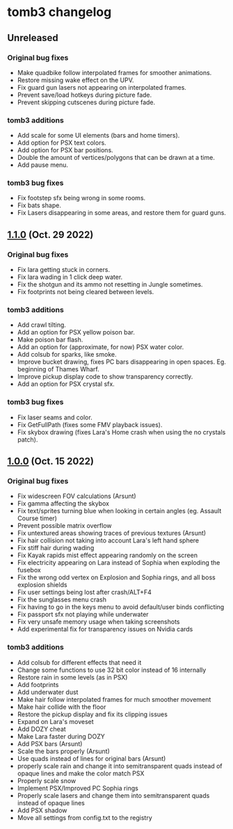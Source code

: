 # tomb3 changelog

## Unreleased

### Original bug fixes

- Make quadbike follow interpolated frames for smoother animations.
- Restore missing wake effect on the UPV.
- Fix guard gun lasers not appearing on interpolated frames.
- Prevent save/load hotkeys during picture fade.
- Prevent skipping cutscenes during picture fade.

### tomb3 additions

- Add scale for some UI elements (bars and home timers).
- Add option for PSX text colors.
- Add option for PSX bar positions.
- Double the amount of vertices/polygons that can be drawn at a time.
- Add pause menu.

### tomb3 bug fixes

- Fix footstep sfx being wrong in some rooms.
- Fix bats shape.
- Fix Lasers disappearing in some areas, and restore them for guard guns.


## [1.1.0](https://github.com/Trxyebeep/tomb3decomp/tree/V1.1.0) (Oct. 29 2022)

### Original bug fixes

- Fix lara getting stuck in corners.
- Fix lara wading in 1 click deep water.
- Fix the shotgun and its ammo not resetting in Jungle sometimes.
- Fix footprints not being cleared between levels.

### tomb3 additions

- Add crawl tilting.
- Add an option for PSX yellow poison bar.
- Make poison bar flash.
- Add an option for (approximate, for now) PSX water color.
- Add colsub for sparks, like smoke.
- Improve bucket drawing, fixes PC bars disappearing in open spaces. Eg. beginning of Thames Wharf.
- Improve pickup display code to show transparency correctly.
- Add an option for PSX crystal sfx.

### tomb3 bug fixes

- Fix laser seams and color.
- Fix GetFullPath (fixes some FMV playback issues).
- Fix skybox drawing (fixes Lara's Home crash when using the no crystals patch).


## [1.0.0](https://github.com/Trxyebeep/tomb3decomp/tree/V1.0.0) (Oct. 15 2022)

### Original bug fixes

- Fix widescreen FOV calculations (Arsunt)
- Fix gamma affecting the skybox
- Fix text/sprites turning blue when looking in certain angles (eg. Assault Course timer)
- Prevent possible matrix overflow
- Fix untextured areas showing traces of previous textures (Arsunt)
- Fix hair collision not taking into account Lara's left hand sphere
- Fix stiff hair during wading
- Fix Kayak rapids mist effect appearing randomly on the screen
- Fix electricity appearing on Lara instead of Sophia when exploding the fusebox
- Fix the wrong odd vertex on Explosion and Sophia rings, and all boss explosion shields
- Fix user settings being lost after crash/ALT+F4
- Fix the sunglasses menu crash
- Fix having to go in the keys menu to avoid default/user binds conflicting
- Fix passport sfx not playing while underwater
- Fix very unsafe memory usage when taking screenshots
- Add experimental fix for transparency issues on Nvidia cards

### tomb3 additions

- Add colsub for different effects that need it
- Change some functions to use 32 bit color instead of 16 internally
- Restore rain in some levels (as in PSX)
- Add footprints
- Add underwater dust
- Make hair follow interpolated frames for much smoother movement
- Make hair collide with the floor
- Restore the pickup display and fix its clipping issues
- Expand on Lara's moveset
- Add DOZY cheat
- Make Lara faster during DOZY
- Add PSX bars (Arsunt)
- Scale the bars properly (Arsunt)
- Use quads instead of lines for original bars (Arsunt)
- properly scale rain and change it into semitransparent quads instead of opaque lines and make the color match PSX
- Properly scale snow
- Implement PSX/Improved PC Sophia rings
- Properly scale lasers and change them into semitransparent quads instead of opaque lines
- Add PSX shadow
- Move all settings from config.txt to the registry
